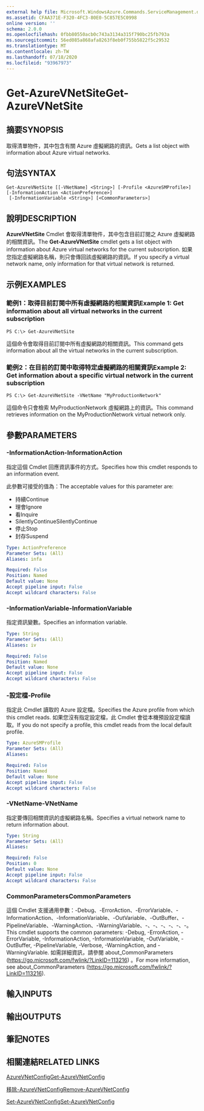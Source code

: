 ```yaml
---
external help file: Microsoft.WindowsAzure.Commands.ServiceManagement.dll-Help.xml
ms.assetid: CFAA371E-F320-4FC3-80E0-5C857E5C0998
online version: ''
schema: 2.0.0
ms.openlocfilehash: 0fbb80550acb0c743a3134a315f790bc25fb793a
ms.sourcegitcommit: 56ed085a868afa8263f8eb0f755b5822f5c29532
ms.translationtype: MT
ms.contentlocale: zh-TW
ms.lasthandoff: 07/18/2020
ms.locfileid: "93967973"
---
```

# <span data-ttu-id="a83cb-101">Get-AzureVNetSite</span><span class="sxs-lookup"><span data-stu-id="a83cb-101">Get-AzureVNetSite</span></span>

## <span data-ttu-id="a83cb-102">摘要</span><span class="sxs-lookup"><span data-stu-id="a83cb-102">SYNOPSIS</span></span>
<span data-ttu-id="a83cb-103">取得清單物件，其中包含有關 Azure 虛擬網路的資訊。</span><span class="sxs-lookup"><span data-stu-id="a83cb-103">Gets a list object with information about Azure virtual networks.</span></span>

## <span data-ttu-id="a83cb-104">句法</span><span class="sxs-lookup"><span data-stu-id="a83cb-104">SYNTAX</span></span>

```
Get-AzureVNetSite [[-VNetName] <String>] [-Profile <AzureSMProfile>] [-InformationAction <ActionPreference>]
 [-InformationVariable <String>] [<CommonParameters>]
```

## <span data-ttu-id="a83cb-105">說明</span><span class="sxs-lookup"><span data-stu-id="a83cb-105">DESCRIPTION</span></span>
<span data-ttu-id="a83cb-106">**AzureVNetSite** Cmdlet 會取得清單物件，其中包含目前訂閱之 Azure 虛擬網路的相關資訊。</span><span class="sxs-lookup"><span data-stu-id="a83cb-106">The **Get-AzureVNetSite** cmdlet gets a list object with information about Azure virtual networks for the current subscription.</span></span>
<span data-ttu-id="a83cb-107">如果您指定虛擬網路名稱，則只會傳回該虛擬網路的資訊。</span><span class="sxs-lookup"><span data-stu-id="a83cb-107">If you specify a virtual network name, only information for that virtual network is returned.</span></span>

## <span data-ttu-id="a83cb-108">示例</span><span class="sxs-lookup"><span data-stu-id="a83cb-108">EXAMPLES</span></span>

### <span data-ttu-id="a83cb-109">範例1：取得目前訂閱中所有虛擬網路的相關資訊</span><span class="sxs-lookup"><span data-stu-id="a83cb-109">Example 1: Get information about all virtual networks in the current subscription</span></span>
```
PS C:\> Get-AzureVNetSite
```

<span data-ttu-id="a83cb-110">這個命令會取得目前訂閱中所有虛擬網路的相關資訊。</span><span class="sxs-lookup"><span data-stu-id="a83cb-110">This command gets information about all the virtual networks in the current subscription.</span></span>

### <span data-ttu-id="a83cb-111">範例2：在目前的訂閱中取得特定虛擬網路的相關資訊</span><span class="sxs-lookup"><span data-stu-id="a83cb-111">Example 2: Get information about a specific virtual network in the current subscription</span></span>
```
PS C:\> Get-AzureVNetSite -VNetName "MyProductionNetwork"
```

<span data-ttu-id="a83cb-112">這個命令只會檢索 MyProductionNetwork 虛擬網路上的資訊。</span><span class="sxs-lookup"><span data-stu-id="a83cb-112">This command retrieves information on the MyProductionNetwork virtual network only.</span></span>

## <span data-ttu-id="a83cb-113">參數</span><span class="sxs-lookup"><span data-stu-id="a83cb-113">PARAMETERS</span></span>

### <span data-ttu-id="a83cb-114">-InformationAction</span><span class="sxs-lookup"><span data-stu-id="a83cb-114">-InformationAction</span></span>
<span data-ttu-id="a83cb-115">指定這個 Cmdlet 回應資訊事件的方式。</span><span class="sxs-lookup"><span data-stu-id="a83cb-115">Specifies how this cmdlet responds to an information event.</span></span>

<span data-ttu-id="a83cb-116">此參數可接受的值為：</span><span class="sxs-lookup"><span data-stu-id="a83cb-116">The acceptable values for this parameter are:</span></span>

- <span data-ttu-id="a83cb-117">持續</span><span class="sxs-lookup"><span data-stu-id="a83cb-117">Continue</span></span>
- <span data-ttu-id="a83cb-118">理會</span><span class="sxs-lookup"><span data-stu-id="a83cb-118">Ignore</span></span>
- <span data-ttu-id="a83cb-119">看</span><span class="sxs-lookup"><span data-stu-id="a83cb-119">Inquire</span></span>
- <span data-ttu-id="a83cb-120">SilentlyContinue</span><span class="sxs-lookup"><span data-stu-id="a83cb-120">SilentlyContinue</span></span>
- <span data-ttu-id="a83cb-121">停止</span><span class="sxs-lookup"><span data-stu-id="a83cb-121">Stop</span></span>
- <span data-ttu-id="a83cb-122">封存</span><span class="sxs-lookup"><span data-stu-id="a83cb-122">Suspend</span></span>

```yaml
Type: ActionPreference
Parameter Sets: (All)
Aliases: infa

Required: False
Position: Named
Default value: None
Accept pipeline input: False
Accept wildcard characters: False
```

### <span data-ttu-id="a83cb-123">-InformationVariable</span><span class="sxs-lookup"><span data-stu-id="a83cb-123">-InformationVariable</span></span>
<span data-ttu-id="a83cb-124">指定資訊變數。</span><span class="sxs-lookup"><span data-stu-id="a83cb-124">Specifies an information variable.</span></span>

```yaml
Type: String
Parameter Sets: (All)
Aliases: iv

Required: False
Position: Named
Default value: None
Accept pipeline input: False
Accept wildcard characters: False
```

### <span data-ttu-id="a83cb-125">-設定檔</span><span class="sxs-lookup"><span data-stu-id="a83cb-125">-Profile</span></span>
<span data-ttu-id="a83cb-126">指定此 Cmdlet 讀取的 Azure 設定檔。</span><span class="sxs-lookup"><span data-stu-id="a83cb-126">Specifies the Azure profile from which this cmdlet reads.</span></span>
<span data-ttu-id="a83cb-127">如果您沒有指定設定檔，此 Cmdlet 會從本機預設設定檔讀取。</span><span class="sxs-lookup"><span data-stu-id="a83cb-127">If you do not specify a profile, this cmdlet reads from the local default profile.</span></span>

```yaml
Type: AzureSMProfile
Parameter Sets: (All)
Aliases: 

Required: False
Position: Named
Default value: None
Accept pipeline input: False
Accept wildcard characters: False
```

### <span data-ttu-id="a83cb-128">-VNetName</span><span class="sxs-lookup"><span data-stu-id="a83cb-128">-VNetName</span></span>
<span data-ttu-id="a83cb-129">指定要傳回相關資訊的虛擬網路名稱。</span><span class="sxs-lookup"><span data-stu-id="a83cb-129">Specifies a virtual network name to return information about.</span></span>

```yaml
Type: String
Parameter Sets: (All)
Aliases: 

Required: False
Position: 0
Default value: None
Accept pipeline input: False
Accept wildcard characters: False
```

### <span data-ttu-id="a83cb-130">CommonParameters</span><span class="sxs-lookup"><span data-stu-id="a83cb-130">CommonParameters</span></span>
<span data-ttu-id="a83cb-131">這個 Cmdlet 支援通用參數：-Debug、-ErrorAction、-ErrorVariable、-InformationAction、-InformationVariable、-OutVariable、-OutBuffer、-PipelineVariable、-WarningAction、-WarningVariable、-、-、-、-、-、-。</span><span class="sxs-lookup"><span data-stu-id="a83cb-131">This cmdlet supports the common parameters: -Debug, -ErrorAction, -ErrorVariable, -InformationAction, -InformationVariable, -OutVariable, -OutBuffer, -PipelineVariable, -Verbose, -WarningAction, and -WarningVariable.</span></span> <span data-ttu-id="a83cb-132">如需詳細資訊，請參閱 about_CommonParameters (https://go.microsoft.com/fwlink/?LinkID=113216) 。</span><span class="sxs-lookup"><span data-stu-id="a83cb-132">For more information, see about_CommonParameters (https://go.microsoft.com/fwlink/?LinkID=113216).</span></span>

## <span data-ttu-id="a83cb-133">輸入</span><span class="sxs-lookup"><span data-stu-id="a83cb-133">INPUTS</span></span>

## <span data-ttu-id="a83cb-134">輸出</span><span class="sxs-lookup"><span data-stu-id="a83cb-134">OUTPUTS</span></span>

## <span data-ttu-id="a83cb-135">筆記</span><span class="sxs-lookup"><span data-stu-id="a83cb-135">NOTES</span></span>

## <span data-ttu-id="a83cb-136">相關連結</span><span class="sxs-lookup"><span data-stu-id="a83cb-136">RELATED LINKS</span></span>

[<span data-ttu-id="a83cb-137">AzureVNetConfig</span><span class="sxs-lookup"><span data-stu-id="a83cb-137">Get-AzureVNetConfig</span></span>](./Get-AzureVNetConfig.md)

[<span data-ttu-id="a83cb-138">移除-AzureVNetConfig</span><span class="sxs-lookup"><span data-stu-id="a83cb-138">Remove-AzureVNetConfig</span></span>](./Remove-AzureVNetConfig.md)

[<span data-ttu-id="a83cb-139">Set-AzureVNetConfig</span><span class="sxs-lookup"><span data-stu-id="a83cb-139">Set-AzureVNetConfig</span></span>](./Set-AzureVNetConfig.md)


